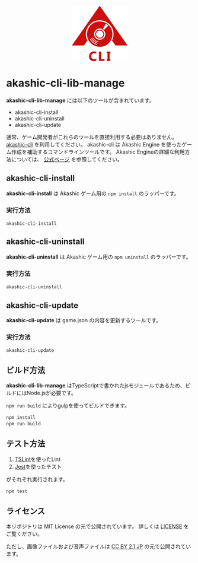 <p align="center">
<img src="https://github.com/akashic-games/akashic-cli/blob/master/img/akashic-cli.png"/>
</p>

# akashic-cli-lib-manage
**akashic-cli-lib-manage** には以下のツールが含まれています。
* akashic-cli-install
* akashic-cli-uninstall
* akashic-cli-update

通常、ゲーム開発者がこれらのツールを直接利用する必要はありません。
[akashic-cli](https://github.com/akashic-games/akashic-cli) を利用してください。
akashic-cli は Akashic Engine を使ったゲーム作成を補助するコマンドラインツールです。
Akashic Engineの詳細な利用方法については、 [公式ページ](https://akashic-games.github.io/) を参照してください。

## akashic-cli-install

**akashic-cli-install** は Akashic ゲーム用の `npm install` のラッパーです。

### 実行方法

```
akashic-cli-install
```

## akashic-cli-uninstall

**akashic-cli-uninstall** は Akashic ゲーム用の `npm uninstall` のラッパーです。

### 実行方法

```
akashic-cli-uninstall
```

## akashic-cli-update

**akashic-cli-update** は game.json の内容を更新するツールです。

### 実行方法

```
akashic-cli-update
```

## ビルド方法

**akashic-cli-lib-manage** はTypeScriptで書かれたjsモジュールであるため、ビルドにはNode.jsが必要です。

`npm run build` によりgulpを使ってビルドできます。

```sh
npm install
npm run build
```

## テスト方法

1. [TSLint](https://github.com/palantir/tslint "TSLint")を使ったLint
2. [Jest](https://jestjs.io/ "Jest")を使ったテスト

がそれぞれ実行されます。

```sh
npm test
```

## ライセンス
本リポジトリは MIT License の元で公開されています。
詳しくは [LICENSE](https://github.com/akashic-games/akashic-cli/blob/master/LICENSE) をご覧ください。

ただし、画像ファイルおよび音声ファイルは
[CC BY 2.1 JP](https://creativecommons.org/licenses/by/2.1/jp/) の元で公開されています。
